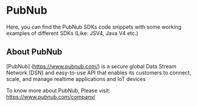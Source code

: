 # PubNub

Here, you can find the PubNub SDKs code snippets with some working examples of different SDKs (Like: JSV4, Java V4 etc.) 


About PubNub
------------

[PubNub] (https://www.pubnub.com/) is a secure global Data Stream Network (DSN) and easy-to-use API that enables its customers to connect, scale, and manage realtime applications and IoT devices

To know more about PubNub, Please visit: https://www.pubnub.com/company/

